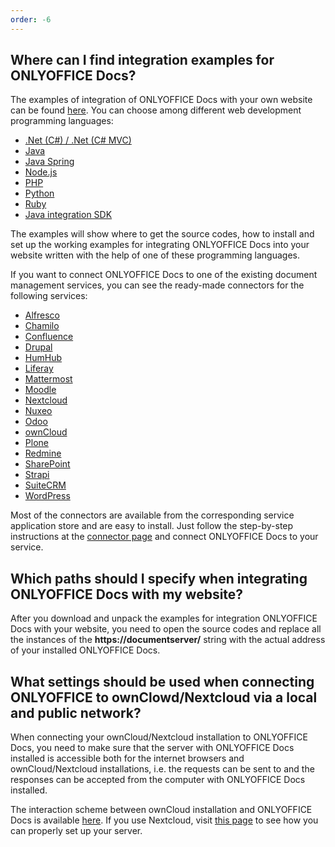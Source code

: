 ```yaml
---
order: -6
---
```


## Where can I find integration examples for ONLYOFFICE Docs?

The examples of integration of ONLYOFFICE Docs with your own website can be found [here](../../Get%20Started/Language-specific%20examples/Language-specific%20examples.md). You can choose among different web development programming languages:

- [.Net (C#) / .Net (C# MVC)](../../Get%20Started/Language-specific%20examples/Net%20example.md)
- [Java](../../Get%20Started/Language-specific%20examples/Java%20example.md)
- [Java Spring](../../Get%20Started/Language-specific%20examples/Java%20Spring%20example.md)
- [Node.js](../../Get%20Started/Language-specific%20examples/NodeJS%20example.md)
- [PHP](../../Get%20Started/Language-specific%20examples/PHP%20example.md)
- [Python](../../Get%20Started/Language-specific%20examples/Python%20example.md)
- [Ruby](../../Get%20Started/Language-specific%20examples/Ruby%20example.md)
- [Java integration SDK](../../Get%20Started/Language-specific%20examples/Java%20integration%20SDK.md)

The examples will show where to get the source codes, how to install and set up the working examples for integrating ONLYOFFICE Docs into your website written with the help of one of these programming languages.

If you want to connect ONLYOFFICE Docs to one of the existing document management services, you can see the ready-made connectors for the following services:

- [Alfresco](../../Get%20Started/Ready-to-use%20connectors/Alfresco%20integration.md)
- [Chamilo](../../Get%20Started/Ready-to-use%20connectors/Chamilo%20integration.md)
- [Confluence](../../Get%20Started/Ready-to-use%20connectors/Confluence%20integration.md)
- [Drupal](../../Get%20Started/Ready-to-use%20connectors/Drupal%20integration.md)
- [HumHub](../../Get%20Started/Ready-to-use%20connectors/HumHub%20integration.md)
- [Liferay](../../Get%20Started/Ready-to-use%20connectors/Liferay%20integration.md)
- [Mattermost](../../Get%20Started/Ready-to-use%20connectors/Mattermost%20integration.md)
- [Moodle](../../Get%20Started/Ready-to-use%20connectors/Moodle%20integration.md)
- [Nextcloud](../../Get%20Started/Ready-to-use%20connectors/Nextcloud%20integration.md)
- [Nuxeo](../../Get%20Started/Ready-to-use%20connectors/Nuxeo%20integration.md)
- [Odoo](../../Get%20Started/Ready-to-use%20connectors/Odoo%20integration.md)
- [ownCloud](../../Get%20Started/Ready-to-use%20connectors/ownCloud%20integration.md)
- [Plone](../../Get%20Started/Ready-to-use%20connectors/Plone%20integration.md)
- [Redmine](../../Get%20Started/Ready-to-use%20connectors/Redmine%20integration.md)
- [SharePoint](../../Get%20Started/Ready-to-use%20connectors/SharePoint%20integration.md)
- [Strapi](../../Get%20Started/Ready-to-use%20connectors/Strapi%20integration.md)
- [SuiteCRM](../../Get%20Started/Ready-to-use%20connectors/SuiteCRM%20integration.md)
- [WordPress](../../Get%20Started/Ready-to-use%20connectors/WordPress%20integration.md)

Most of the connectors are available from the corresponding service application store and are easy to install. Just follow the step-by-step instructions at the [connector page](../../Get%20Started/Ready-to-use%20connectors/Ready-to-use%20connectors.md) and connect ONLYOFFICE Docs to your service.

## Which paths should I specify when integrating ONLYOFFICE Docs with my website?

After you download and unpack the examples for integration ONLYOFFICE Docs with your website, you need to open the source codes and replace all the instances of the **https\://documentserver/** string with the actual address of your installed ONLYOFFICE Docs.

## What settings should be used when connecting ONLYOFFICE to ownClowd/Nextcloud via a local and public network?

When connecting your ownCloud/Nextcloud installation to ONLYOFFICE Docs, you need to make sure that the server with ONLYOFFICE Docs installed is accessible both for the internet browsers and ownCloud/Nextcloud installations, i.e. the requests can be sent to and the responses can be accepted from the computer with ONLYOFFICE Docs installed.

The interaction scheme between ownCloud installation and ONLYOFFICE Docs is available [here](../../Get%20Started/Ready-to-use%20connectors/ownCloud%20integration.md#configuring-owncloud-onlyoffice-integration-app). If you use Nextcloud, visit [this page](../../Get%20Started/Ready-to-use%20connectors/Nextcloud%20integration.md#configuring-nextcloud-onlyoffice-integration-app) to see how you can properly set up your server.

